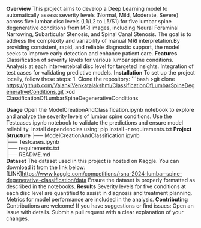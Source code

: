 **Overview**
               This project aims to develop a Deep Learning model to automatically assess severity levels (Normal, Mild, Moderate, Severe) across five lumbar disc levels (L1/L2 to L5/S1) for 
               five lumbar spine degenerative conditions from MRI images, including Neural Foraminal Narrowing, Subarticular Stenosis, and Spinal Canal Stenosis. The goal is to address the 
               complexity and variability of manual MRI interpretation.By providing consistent, rapid, and reliable diagnostic support, the model seeks to improve early detection and enhance 
               patient care.
**Features**
              Classification of severity levels for various lumbar spine conditions.
              Analysis at each intervertebral disc level for targeted insights.
              Integration of test cases for validating predictive models.
**Installation**
              To set up the project locally, follow these steps:
              1. Clone the repository:
             ```bash
                >git clone https://github.com/ValankiVenkatalakshmi/ClassificationOfLumbarSpineDegenerativeConditions.git
                >cd ClassificationOfLumbarSpineDegenerativeConditions

**Usage**
              Open the ModelCreationAndClassification.ipynb notebook to explore and analyze the severity levels of lumbar spine conditions.
              Use the Testcases.ipynb notebook to validate the predictions and ensure model reliability.
              Install dependencies using:
                      pip install -r requirements.txt
**Project Structure**
              ├── ModelCreationAndClassification.ipynb      
              ├── Testcases.ipynb          
              ├── requirements.txt         
              ├── README.md                     
**Dataset**
          The dataset used in this project is hosted on Kaggle. You can download it from the link below:
          [LINK]https://www.kaggle.com/competitions/rsna-2024-lumbar-spine-degenerative-classification/data
          Ensure the dataset is properly formatted as described in the notebooks.
**Results**
          Severity levels for five conditions at each disc level are quantified to assist in diagnosis and treatment planning.
          Metrics for model performance are included in the analysis.
**Contributing**
          Contributions are welcome! If you have suggestions or find issues:
              Open an issue with details.
              Submit a pull request with a clear explanation of your changes.





